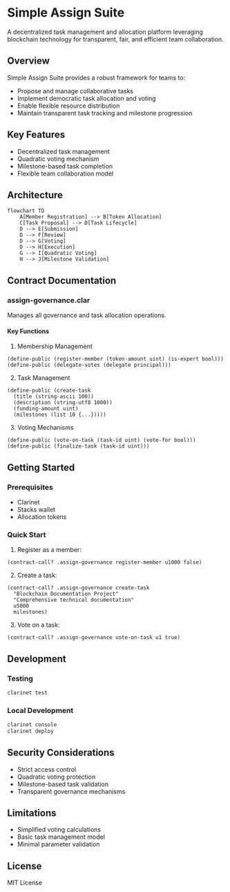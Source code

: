 # Simple Assign Suite

A decentralized task management and allocation platform leveraging blockchain technology for transparent, fair, and efficient team collaboration.

## Overview

Simple Assign Suite provides a robust framework for teams to:

- Propose and manage collaborative tasks
- Implement democratic task allocation and voting
- Enable flexible resource distribution
- Maintain transparent task tracking and milestone progression

## Key Features

- Decentralized task management
- Quadratic voting mechanism
- Milestone-based task completion
- Flexible team collaboration model

## Architecture

```mermaid
flowchart TD
    A[Member Registration] --> B[Token Allocation]
    C[Task Proposal] --> D[Task Lifecycle]
    D --> E[Submission]
    D --> F[Review]
    D --> G[Voting]
    D --> H[Execution]
    G --> I[Quadratic Voting]
    H --> J[Milestone Validation]
```

## Contract Documentation

### assign-governance.clar

Manages all governance and task allocation operations.

#### Key Functions

1. Membership Management
```clarity
(define-public (register-member (token-amount uint) (is-expert bool)))
(define-public (delegate-votes (delegate principal)))
```

2. Task Management
```clarity
(define-public (create-task 
  (title (string-ascii 100))
  (description (string-utf8 1000))
  (funding-amount uint)
  (milestones (list 10 {...}))))
```

3. Voting Mechanisms
```clarity
(define-public (vote-on-task (task-id uint) (vote-for bool)))
(define-public (finalize-task (task-id uint)))
```

## Getting Started

### Prerequisites

- Clarinet
- Stacks wallet
- Allocation tokens

### Quick Start

1. Register as a member:
```clarity
(contract-call? .assign-governance register-member u1000 false)
```

2. Create a task:
```clarity
(contract-call? .assign-governance create-task 
  "Blockchain Documentation Project" 
  "Comprehensive technical documentation" 
  u5000 
  milestones)
```

3. Vote on a task:
```clarity
(contract-call? .assign-governance vote-on-task u1 true)
```

## Development

### Testing

```bash
clarinet test
```

### Local Development

```bash
clarinet console
clarinet deploy
```

## Security Considerations

- Strict access control
- Quadratic voting protection
- Milestone-based task validation
- Transparent governance mechanisms

## Limitations

- Simplified voting calculations
- Basic task management model
- Minimal parameter validation

## License

MIT License